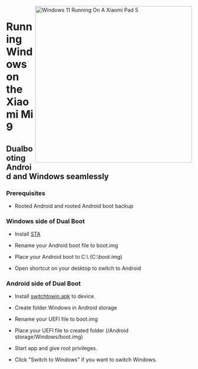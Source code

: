 <img align="right" src="https://raw.githubusercontent.com/erdilS/Port-Windows-11-Xiaomi-Pad-5/main/nabu.png" width="425" alt="Windows 11 Running On A Xiaomi Pad 5">


# Running Windows on the Xiaomi Mi 9

## Dualbooting Android and Windows seamlessly

### Prerequisites

- Rooted Android and rooted Android boot backup

### Windows side of Dual Boot

- Install [STA](https://github.com/erdilS/Port-Windows-11-Xiaomi-Pad-5/releases/download/dualboot/StA_Installer_nabu.exe)

- Rename your Android boot file to boot.img

- Place your Android boot to C:\ (C:\boot.img)

- Open shortcut on your desktop to switch to Android

### Android side of Dual Boot

- Install [switchtowin.apk](https://github.com/erdilS/Port-Windows-11-Xiaomi-Pad-5/releases/download/dualboot/switchtowindows.apk) to device.
  
- Create folder Windows in Android storage

- Rename your UEFI file to boot.img

- Place your UEFI file to created folder (/Android storage/Windows/boot.img)

- Start app and give root privileges.

- Click "Switch to Windows" if you want to switch Windows.

